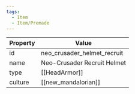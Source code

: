 ```yaml
---
tags:
  - Item
  - Item/Premade
---
```


| Property | Value                       |
| -------- | --------------------------- |
| id       | neo_crusader_helmet_recruit |
| name     | Neo-Crusader Recruit Helmet |
| type     | [[HeadArmor]]               |
| culture  | [[new_mandalorian]]         |


